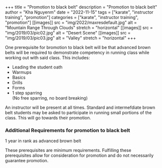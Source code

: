 +++
title = "Promotion to black belt"
description = "Promotion to black belt"
author = "Kha Nguyenm"
date = "2022-11-15"
tags = ["karate", "instructor training", "promotion"]
categories = ["karate", "instructor training", "promotion"]
[[images]]
  src = "img/2022/maxresdefault.jpg"
  alt = "Mountain Range Through Clouds"
  stretch = "horizontal"
[[images]]
  src = "img/2019/03/pic02.jpg"
  alt = "Desert Scene"
[[images]]
  src = "img/2019/03/pic03.jpg"
  alt = "Valley"
  stretch = "horizontal"
+++

One prerequisite for bromotion to black belt will be that advanced brown belts will be required to demonstrate competency in running class while working out with said class. This includes: 
* Leading the student oath
* Warmups
* Basics
* Drills
* Forms
* 1 step sparring<br>
(No free sparring, no board breaking)

An instructor will be present at all times. Standard and intermefdiate brown belt students may be asked to participate in running small portions of the class. This will go towards their promotion.

### Additional Requirements for promotion to black belt
1 year in rank as advanced brown belt


These prerequisites are minimum requirements. Fulfilling these prerequisites allow for consideration for promotion and do not necessarily guarantee promotion.
